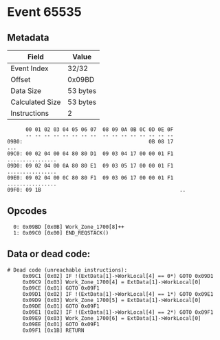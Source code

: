 # Event 65535

## Metadata

| Field           | Value    |
|-----------------|----------|
| Event Index     | 32/32    |
| Offset          | 0x09BD   |
| Data Size       | 53 bytes |
| Calculated Size | 53 bytes |
| Instructions    | 2        |

```
      00 01 02 03 04 05 06 07  08 09 0A 0B 0C 0D 0E 0F
      -- -- -- -- -- -- -- --  -- -- -- -- -- -- -- --
09B0:                                         0B 08 17               ...
09C0: 00 02 04 00 04 80 80 D1  09 03 04 17 00 00 01 F1  ................
09D0: 09 02 04 00 0A 80 80 E1  09 03 05 17 00 00 01 F1  ................
09E0: 09 02 04 00 0C 80 80 F1  09 03 06 17 00 00 01 F1  ................
09F0: 09 1B                                             ..              
```

## Opcodes

```
  0: 0x09BD [0x0B] Work_Zone_1700[8]++
  1: 0x09C0 [0x00] END_REQSTACK()
```

## Data or dead code:

```
# Dead code (unreachable instructions):
     0x09C1 [0x02] IF !(ExtData[1]->WorkLocal[4] == 0*) GOTO 0x09D1
     0x09C9 [0x03] Work_Zone_1700[4] = ExtData[1]->WorkLocal[0]
     0x09CE [0x01] GOTO 0x09F1
     0x09D1 [0x02] IF !(ExtData[1]->WorkLocal[4] == 1*) GOTO 0x09E1
     0x09D9 [0x03] Work_Zone_1700[5] = ExtData[1]->WorkLocal[0]
     0x09DE [0x01] GOTO 0x09F1
     0x09E1 [0x02] IF !(ExtData[1]->WorkLocal[4] == 2*) GOTO 0x09F1
     0x09E9 [0x03] Work_Zone_1700[6] = ExtData[1]->WorkLocal[0]
     0x09EE [0x01] GOTO 0x09F1
     0x09F1 [0x1B] RETURN
```